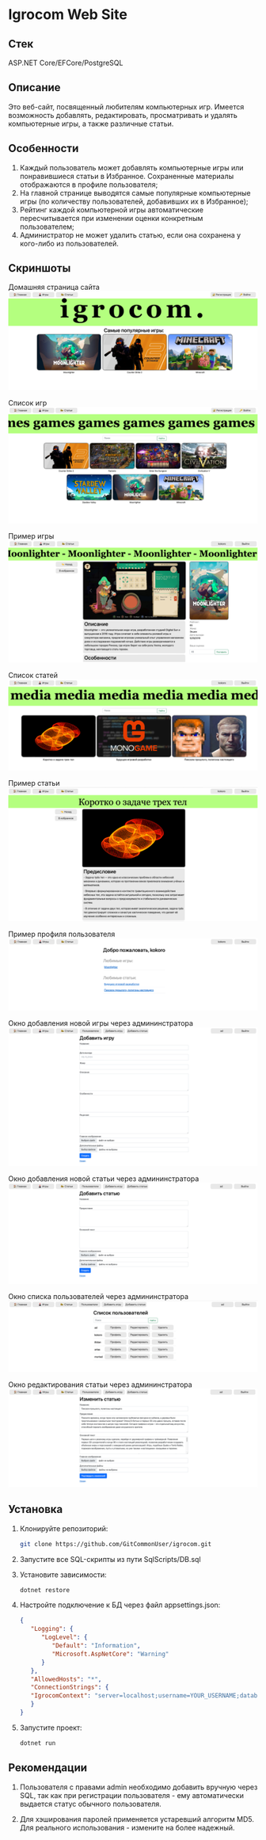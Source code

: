 # Igrocom Web Site

## Стек
ASP.NET Core/EFCore/PostgreSQL

## Описание
Это веб-сайт, посвященный любителям компьютерных игр. Имеется возможность добавлять, редактировать, просматривать и удалять компьютерные игры, а также различные статьи. 

## Особенности 
1. Каждый пользователь может добавлять компьютерные игры или понравившиеся статьи в Избранное. Сохраненные материалы отображаются в профиле пользователя;
2. На главной странице выводятся самые популярные компьютерные игры (по количеству пользователей, добавивших их в Избранное);
3. Рейтинг каждой компьютерной игры автоматические пересчитывается при изменении оценки конкретным пользователем;
4. Администратор не может удалить статью, если она сохранена у кого-либо из пользователей.

## Скриншоты
Домашняя страница сайта
![Домашняя страница](screenshots/main_screen.png)

Список игр
![Домашняя страница](screenshots/game_list.png)

Пример игры
![Домашняя страница](screenshots/game_sample.png)

Список статей
![Домашняя страница](screenshots/media_list.png)

Пример статьи
![Домашняя страница](screenshots/media_sample.png)

Пример профиля пользователя
![Домашняя страница](screenshots/profile_sample.png)

Окно добавления новой игры через админинстратора
![Домашняя страница](screenshots/game_create.png)

Окно добавления новой статьи через админинстратора
![Домашняя страница](screenshots/media_create.png)

Окно списка пользователей через админинстратора
![Домашняя страница](screenshots/user_list.png)

Окно редактирования статьи через админинстратора
![Домашняя страница](screenshots/media_change.png)

## Установка
1. Клонируйте репозиторий:
   ```bash
   git clone https://github.com/GitCommonUser/igrocom.git

2. Запустите все SQL-скрипты из пути SqlScripts/DB.sql

3. Установите зависимости:
   ```bash
   dotnet restore

4. Настройте подключение к БД через файл appsettings.json:
   ```json
   {
      "Logging": {
         "LogLevel": {
            "Default": "Information",
            "Microsoft.AspNetCore": "Warning"
         }
      },
      "AllowedHosts": "*",
      "ConnectionStrings": {
      "IgrocomContext": "server=localhost;username=YOUR_USERNAME;database=YOUR_DATABASE"
      }
   }

5. Запустите проект:
   ```bash
   dotnet run

## Рекомендации
1. Пользователя с правами admin необходимо добавить вручную через SQL, так как при регистрации пользователя - ему автоматически выдается статус обычного пользователя.

2. Для хэширования паролей применяется устаревший алгоритм MD5. Для реального использования - измените на более надежный. 